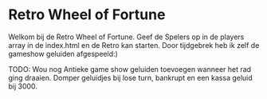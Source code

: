 # Retro Wheel of Fortune
Welkom bij de Retro Wheel of Fortune.
Geef de Spelers op in de players array in de index.html en de Retro kan starten.
Door tijdgebrek heb ik zelf de gameshow geluiden afgespeeld:)

TODO: Wou nog Antieke game show geluiden toevoegen wanneer het rad ging draaien. Domper geluidjes bij lose turn, bankrupt en een kassa geluid bij 3000.

